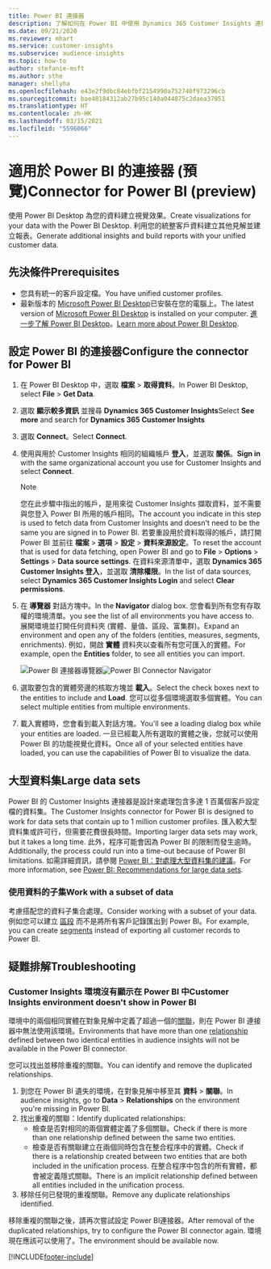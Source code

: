 ```yaml
---
title: Power BI 連接器
description: 了解如何在 Power BI 中使用 Dynamics 365 Customer Insights 連接器。
ms.date: 09/21/2020
ms.reviewer: mhart
ms.service: customer-insights
ms.subservice: audience-insights
ms.topic: how-to
author: stefanie-msft
ms.author: sthe
manager: shellyha
ms.openlocfilehash: e43e2f9dbc84ebfbf2154990a752740f973296cb
ms.sourcegitcommit: bae40184312ab27b95c140a044875c2daea37951
ms.translationtype: HT
ms.contentlocale: zh-HK
ms.lasthandoff: 03/15/2021
ms.locfileid: "5596066"
---
```

# <a name="connector-for-power-bi-preview"></a><span data-ttu-id="da11b-103">適用於 Power BI 的連接器 (預覽)</span><span class="sxs-lookup"><span data-stu-id="da11b-103">Connector for Power BI (preview)</span></span>

<span data-ttu-id="da11b-104">使用 Power BI Desktop 為您的資料建立視覺效果。</span><span class="sxs-lookup"><span data-stu-id="da11b-104">Create visualizations for your data with the Power BI Desktop.</span></span> <span data-ttu-id="da11b-105">利用您的統整客戶資料建立其他見解並建立報表。</span><span class="sxs-lookup"><span data-stu-id="da11b-105">Generate additional insights and build reports with your unified customer data.</span></span>

## <a name="prerequisites"></a><span data-ttu-id="da11b-106">先決條件</span><span class="sxs-lookup"><span data-stu-id="da11b-106">Prerequisites</span></span>

- <span data-ttu-id="da11b-107">您具有統一的客戶設定檔。</span><span class="sxs-lookup"><span data-stu-id="da11b-107">You have unified customer profiles.</span></span>
- <span data-ttu-id="da11b-108">最新版本的 [Microsoft Power BI Desktop](https://powerbi.microsoft.com/desktop/)已安裝在您的電腦上。</span><span class="sxs-lookup"><span data-stu-id="da11b-108">The latest version of [Microsoft Power BI Desktop](https://powerbi.microsoft.com/desktop/) is installed on your computer.</span></span> <span data-ttu-id="da11b-109">[進一步了解 Power BI Desktop](/power-bi/desktop-what-is-desktop)。</span><span class="sxs-lookup"><span data-stu-id="da11b-109">[Learn more about Power BI Desktop](/power-bi/desktop-what-is-desktop).</span></span>

## <a name="configure-the-connector-for-power-bi"></a><span data-ttu-id="da11b-110">設定 Power BI 的連接器</span><span class="sxs-lookup"><span data-stu-id="da11b-110">Configure the connector for Power BI</span></span>

1. <span data-ttu-id="da11b-111">在 Power BI Desktop 中，選取 **檔案** > **取得資料**。</span><span class="sxs-lookup"><span data-stu-id="da11b-111">In Power BI Desktop, select **File** > **Get Data**.</span></span>

1. <span data-ttu-id="da11b-112">選取 **顯示較多資訊** 並搜尋 **Dynamics 365 Customer Insights**</span><span class="sxs-lookup"><span data-stu-id="da11b-112">Select **See more** and search for **Dynamics 365 Customer Insights**</span></span>

1. <span data-ttu-id="da11b-113">選取 **Connect**。</span><span class="sxs-lookup"><span data-stu-id="da11b-113">Select **Connect**.</span></span>

1. <span data-ttu-id="da11b-114">使用與用於 Customer Insights 相同的組織帳戶 **登入**，並選取 **關係**。</span><span class="sxs-lookup"><span data-stu-id="da11b-114">**Sign in** with the same organizational account you use for Customer Insights and select **Connect**.</span></span>
   > [!NOTE]
   > <span data-ttu-id="da11b-115">您在此步驟中指出的帳戶，是用來從 Customer Insights 擷取資料，並不需要與您登入 Power BI 所用的帳戶相同。</span><span class="sxs-lookup"><span data-stu-id="da11b-115">The account you indicate in this step is used to fetch data from Customer Insights and doesn't need to be the same you are signed in to Power BI.</span></span> <span data-ttu-id="da11b-116">若要重設用於資料取得的帳戶，請打開 Power BI 並前往 **檔案** > **選項** > **設定** > **資料來源設定**。</span><span class="sxs-lookup"><span data-stu-id="da11b-116">To reset the account that is used for data fetching, open Power BI and go to **File** > **Options** > **Settings** > **Data source settings**.</span></span> <span data-ttu-id="da11b-117">在資料來源清單中，選取 **Dynamics 365 Customer Insights 登入**，並選取 **清除權限**。</span><span class="sxs-lookup"><span data-stu-id="da11b-117">In the list of data sources, select **Dynamics 365 Customer Insights Login** and select **Clear permissions**.</span></span>  

1. <span data-ttu-id="da11b-118">在 **導覽器** 對話方塊中。</span><span class="sxs-lookup"><span data-stu-id="da11b-118">In the **Navigator** dialog box.</span></span> <span data-ttu-id="da11b-119">您會看到所有您有存取權的環境清單。</span><span class="sxs-lookup"><span data-stu-id="da11b-119">you see the list of all environments you have access to.</span></span> <span data-ttu-id="da11b-120">展開環境並打開任何資料夾 (實體、量值、區段、富集群)。</span><span class="sxs-lookup"><span data-stu-id="da11b-120">Expand an environment and open any of the folders (entities, measures, segments, enrichments).</span></span> <span data-ttu-id="da11b-121">例如，開啟 **實體** 資料夾以查看所有您可匯入的實體。</span><span class="sxs-lookup"><span data-stu-id="da11b-121">For example, open the **Entities** folder, to see all entities you can import.</span></span>

   <span data-ttu-id="da11b-122">![Power BI 連接器導覽器](media/power-bi-navigator.png "Power BI 連接器導覽器")</span><span class="sxs-lookup"><span data-stu-id="da11b-122">![Power BI Connector Navigator](media/power-bi-navigator.png "Power BI Connector Navigator")</span></span>

1. <span data-ttu-id="da11b-123">選取要包含的實體旁邊的核取方塊並 **載入**。</span><span class="sxs-lookup"><span data-stu-id="da11b-123">Select the check boxes next to the entities to include and **Load**.</span></span> <span data-ttu-id="da11b-124">您可以從多個環境選取多個實體。</span><span class="sxs-lookup"><span data-stu-id="da11b-124">You can select multiple entities from multiple environments.</span></span>

1. <span data-ttu-id="da11b-125">載入實體時，您會看到載入對話方塊。</span><span class="sxs-lookup"><span data-stu-id="da11b-125">You'll see a loading dialog box while your entities are loaded.</span></span> <span data-ttu-id="da11b-126">一旦已經載入所有選取的實體之後，您就可以使用 Power BI 的功能視覺化資料。</span><span class="sxs-lookup"><span data-stu-id="da11b-126">Once all of your selected entities have loaded, you can use the capabilities of Power BI to visualize the data.</span></span>

## <a name="large-data-sets"></a><span data-ttu-id="da11b-127">大型資料集</span><span class="sxs-lookup"><span data-stu-id="da11b-127">Large data sets</span></span>

<span data-ttu-id="da11b-128">Power BI 的 Customer Insights 連接器是設計來處理包含多達 1 百萬個客戶設定檔的資料集。</span><span class="sxs-lookup"><span data-stu-id="da11b-128">The Customer Insights connector for Power BI is designed to work for data sets that contain up to 1 million customer profiles.</span></span> <span data-ttu-id="da11b-129">匯入較大型資料集或許可行，但需要花費很長時間。</span><span class="sxs-lookup"><span data-stu-id="da11b-129">Importing larger data sets may work, but it takes a long time.</span></span> <span data-ttu-id="da11b-130">此外，程序可能會因為 Power BI 的限制而發生逾時。</span><span class="sxs-lookup"><span data-stu-id="da11b-130">Additionally, the process could run into a time-out because of Power BI limitations.</span></span> <span data-ttu-id="da11b-131">如需詳細資訊，請參閱 [Power BI：對處理大型資料集的建議](/power-bi/admin/service-premium-what-is#large-datasets)。</span><span class="sxs-lookup"><span data-stu-id="da11b-131">For more information, see [Power BI: Recommendations for large data sets](/power-bi/admin/service-premium-what-is#large-datasets).</span></span> 

### <a name="work-with-a-subset-of-data"></a><span data-ttu-id="da11b-132">使用資料的子集</span><span class="sxs-lookup"><span data-stu-id="da11b-132">Work with a subset of data</span></span>

<span data-ttu-id="da11b-133">考慮搭配您的資料子集合處理。</span><span class="sxs-lookup"><span data-stu-id="da11b-133">Consider working with a subset of your data.</span></span> <span data-ttu-id="da11b-134">例如您可以建立 [區段](segments.md) 而不是將所有客戶記錄匯出到 Power BI。</span><span class="sxs-lookup"><span data-stu-id="da11b-134">For example, you can create [segments](segments.md) instead of exporting all customer records to Power BI.</span></span>

## <a name="troubleshooting"></a><span data-ttu-id="da11b-135">疑難排解​​</span><span class="sxs-lookup"><span data-stu-id="da11b-135">Troubleshooting</span></span>

### <a name="customer-insights-environment-doesnt-show-in-power-bi"></a><span data-ttu-id="da11b-136">Customer Insights 環境沒有顯示在 Power BI 中</span><span class="sxs-lookup"><span data-stu-id="da11b-136">Customer Insights environment doesn't show in Power BI</span></span>

<span data-ttu-id="da11b-137">環境中的兩個相同實體在對象見解中定義了超過一個的[關聯](relationships.md)，則在 Power BI 連接器中無法使用該環境。</span><span class="sxs-lookup"><span data-stu-id="da11b-137">Environments that have more than one [relationship](relationships.md) defined between two identical entities in audience insights will not be available in the Power BI connector.</span></span>

<span data-ttu-id="da11b-138">您可以找出並移除重複的關聯。</span><span class="sxs-lookup"><span data-stu-id="da11b-138">You can identify and remove the duplicated relationships.</span></span>

1. <span data-ttu-id="da11b-139">到您在 Power BI 遺失的環境，在對象見解中移至其 **資料** > **關聯**。</span><span class="sxs-lookup"><span data-stu-id="da11b-139">In audience insights, go to **Data** > **Relationships** on the environment you're missing in Power BI.</span></span>
2. <span data-ttu-id="da11b-140">找出重複的關聯：</span><span class="sxs-lookup"><span data-stu-id="da11b-140">Identify duplicated relationships:</span></span>
   - <span data-ttu-id="da11b-141">檢查是否對相同的兩個實體定義了多個關聯。</span><span class="sxs-lookup"><span data-stu-id="da11b-141">Check if there is more than one relationship defined between the same two entities.</span></span>
   - <span data-ttu-id="da11b-142">檢查是否有關聯建立在兩個同時包含在整合程序中的實體。</span><span class="sxs-lookup"><span data-stu-id="da11b-142">Check if there is a relationship created between two entities that are both included in the unification process.</span></span> <span data-ttu-id="da11b-143">在整合程序中包含的所有實體，都會被定義隱式關聯。</span><span class="sxs-lookup"><span data-stu-id="da11b-143">There is an implicit relationship defined between all entities included in the unification process.</span></span>
3. <span data-ttu-id="da11b-144">移除任何已發現的重複關聯。</span><span class="sxs-lookup"><span data-stu-id="da11b-144">Remove any duplicate relationships identified.</span></span>

<span data-ttu-id="da11b-145">移除重複的關聯之後，請再次嘗試設定 Power BI連接器。</span><span class="sxs-lookup"><span data-stu-id="da11b-145">After removal of the duplicated relationships, try to configure the Power BI connector again.</span></span> <span data-ttu-id="da11b-146">環境現在應該可以使用了。</span><span class="sxs-lookup"><span data-stu-id="da11b-146">The environment should be available now.</span></span>

[!INCLUDE[footer-include](../includes/footer-banner.md)]